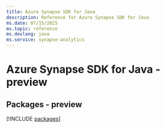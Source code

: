 ```yaml
---
title: Azure Synapse SDK for Java
description: Reference for Azure Synapse SDK for Java
ms.date: 07/15/2025
ms.topic: reference
ms.devlang: java
ms.service: synapse-analytics
---
```

# Azure Synapse SDK for Java - preview
## Packages - preview
[!INCLUDE [packages](synapse-index.md)]